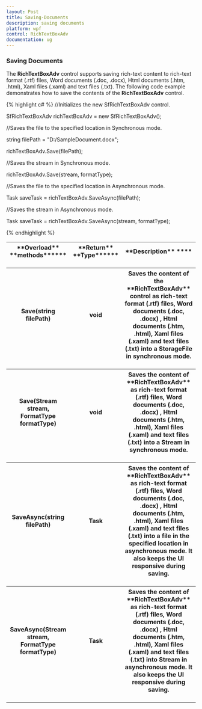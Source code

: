 ```yaml
---
layout: Post
title: Saving-Documents
description: saving documents
platform: wpf
control: RichTextBoxAdv
documentation: ug
---
```

### Saving Documents

The **RichTextBoxAdv** control supports saving rich-text content to rich-text format (.rtf) files, Word documents (.doc, .docx), Html documents (.htm, .html), Xaml files (.xaml) and text files (.txt). The following code example demonstrates how to save the contents of the **RichTextBoxAdv** control.

{% highlight c# %}
//Initializes the new SfRichTextBoxAdv control.

SfRichTextBoxAdv richTextBoxAdv = new SfRichTextBoxAdv();

//Saves the file to the specified location in Synchronous mode.

string filePath = "D:/SampleDocument.docx";

richTextBoxAdv.Save(filePath);

//Saves the stream in Synchronous mode.

richTextBoxAdv.Save(stream, formatType);

//Saves the file to the specified location in Asynchronous mode.

Task<bool> saveTask = richTextBoxAdv.SaveAsync(filePath);

//Saves the stream in Asynchronous mode.

Task<bool> saveTask = richTextBoxAdv.SaveAsync(stream, formatType);



{% endhighlight %}


<table>
<tr>
<th>
**Overload** **methods******<br/><br/></th><th>
**Return** **Type******<br/><br/></th><th>
**Description** ****<br/><br/></th></tr>
<tr>
<th>
Save(string filePath)<br/><br/></th><th>
void<br/><br/></th><th>
Saves the content of the **RichTextBoxAdv** control as rich-text format (.rtf) files, Word documents (.doc, .docx) , Html documents (.htm, .html), Xaml files (.xaml) and text files (.txt) into a StorageFile in synchronous mode.<br/><br/></th></tr>
<tr>
<th>
Save(Stream stream, FormatType formatType)<br/><br/></th><th>
void<br/><br/></th><th>
Saves the content of **RichTextBoxAdv** as rich-text format (.rtf) files, Word documents (.doc, .docx) , Html documents (.htm, .html), Xaml files (.xaml) and text files (.txt) into a Stream in synchronous mode.<br/><br/></th></tr>
<tr>
<th>
SaveAsync(string filePath)<br/><br/></th><th>
Task<bool><br/><br/></th><th>
Saves the content of **RichTextBoxAdv** as rich-text format (.rtf) files, Word documents (.doc, .docx) , Html documents (.htm, .html), Xaml files (.xaml) and text files (.txt) into a file in the specified location in asynchronous mode. It also keeps the UI responsive during saving.<br/><br/></th></tr>
<tr>
<th>
SaveAsync(Stream stream, FormatType formatType)<br/><br/></th><th>
Task<bool><br/><br/></th><th>
Saves the content of **RichTextBoxAdv** as rich-text format (.rtf) files, Word documents (.doc, .docx) , Html documents (.htm, .html), Xaml files (.xaml) and text files (.txt) into Stream in asynchronous mode. It also keeps the UI responsive during saving.<br/><br/></th></tr>
</table>